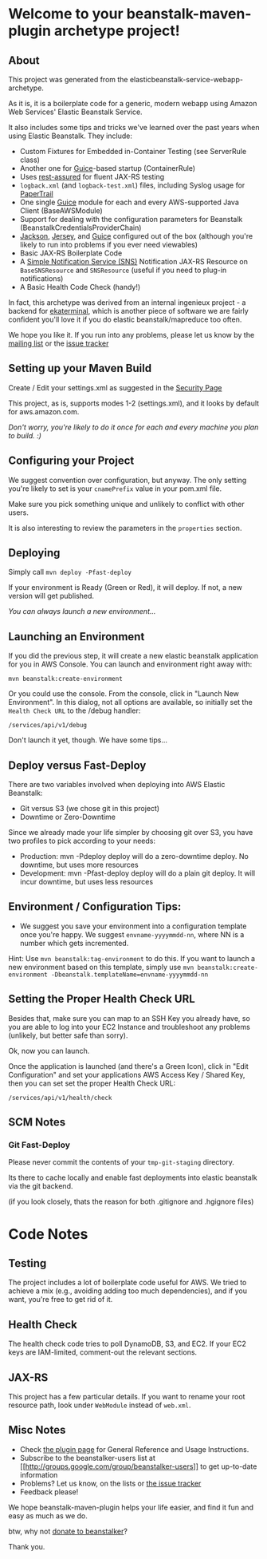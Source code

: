 # Welcome to your beanstalk-maven-plugin archetype project!

## About

This project was generated from the elasticbeanstalk-service-webapp-archetype. 

As it is, it is a boilerplate code for a generic, modern webapp using Amazon Web Services' Elastic Beanstalk Service.

It also includes some tips and tricks we've learned over the past years when using Elastic Beanstalk. They include:

  - Custom Fixtures for Embedded in-Container Testing (see ServerRule class)
  - Another one for [Guice](http://code.google.com/p/google-guice/)-based startup (ContainerRule)
  - Uses [rest-assured](http://code.google.com/p/rest-assured/) for fluent JAX-RS testing
  - ```logback.xml``` (and ```logback-test.xml```) files, including Syslog usage for [PaperTrail](https://papertrailapp.com/?thank=cffa7e)
  - One single [Guice](http://code.google.com/p/google-guice/) module for each and every AWS-supported Java Client (BaseAWSModule)
  - Support for dealing with the configuration parameters for Beanstalk (BeanstalkCredentialsProviderChain)
  - [Jackson](http://wiki.fasterxml.com/JacksonHome), [Jersey](http://jersey.java.net/), and [Guice](http://code.google.com/p/google-guice/) configured out of the box (although you're likely to run into problems if you ever need viewables)
  - Basic JAX-RS Boilerplate Code
  - A [Simple Notification Service (SNS)](http://aws.amazon.com/sns/) Notification JAX-RS Resource on ```BaseSNSResource``` and ```SNSResource``` (useful if you need to plug-in notifications)
  - A Basic Health Code Check (handy!)

In fact, this archetype was derived from an internal ingenieux project - a backend for [ekaterminal](http://www.ingenieux.com.br/products/ekaterminal/), 
which is another piece of software we are fairly confident you'll love it if you do elastic beanstalk/mapreduce too often.

We hope you like it. If you run into any problems, please let us know by the [mailing list](http://groups.google.com/group/beanstalker-users) or the [issue tracker](http://github.com/ingenieux/beanstalker/issues) 

## Setting up your Maven Build

Create / Edit your settings.xml as suggested in the [Security Page](http://beanstalker.ingenieux.com.br/beanstalk-maven-plugin/security.html) 

This project, as is, supports modes 1-2 (settings.xml), and it looks by default for aws.amazon.com. 

*Don't worry, you're likely to do it once for each and every machine you plan to build. :)*

## Configuring your Project

We suggest convention over configuration, but anyway. The only setting you're likely to set is your ```cnamePrefix``` value in your pom.xml file. 

Make sure you pick something unique and unlikely to conflict with other users.

It is also interesting to review the parameters in the ```properties``` section.

## Deploying

Simply call ```mvn deploy -Pfast-deploy```

If your environment is Ready (Green or Red), it will deploy. If not, a new version will get published. 

*You can always launch a new environment...*

## Launching an Environment

If you did the previous step, it will create a new elastic beanstalk application for you in AWS Console. You can launch and environment right away with:

```mvn beanstalk:create-environment```

Or you could use the console. From the console, click in "Launch New Environment". In this dialog, not all options are available, so initially set the ```Health Check URL``` to the /debug handler:

```/services/api/v1/debug```

Don't launch it yet, though. We have some tips...

## Deploy versus Fast-Deploy

There are two variables involved when deploying into AWS Elastic Beanstalk:

  - Git versus S3 (we chose git in this project)
  - Downtime or Zero-Downtime

Since we already made your life simpler by choosing git over S3, you have two profiles to pick according to your needs:

  - Production: mvn -Pdeploy deploy will do a zero-downtime deploy. No downtime, but uses more resources
  - Development: mvn -Pfast-deploy deploy will do a plain git deploy. It will incur downtime, but uses less resources

## Environment / Configuration Tips:

  - We suggest you save your environment into a configuration template once you're happy. We suggest ```envname-yyyymmdd-nn```, where NN is a number which gets incremented. 

Hint: Use ```mvn beanstalk:tag-environment``` to do this. If you want to launch a new environment based on this template, simply use ```mvn beanstalk:create-environment -Dbeanstalk.templateName=envname-yyyymmdd-nn```

## Setting the Proper Health Check URL

Besides that, make sure you can map to an SSH Key you already have, so you are able to log into your EC2 Instance and troubleshoot any problems (unlikely, but better safe than sorry).

Ok, now you can launch.

Once the application is launched (and there's a Green Icon), click in "Edit Configuration" and set your applications AWS Access Key / Shared Key, then you can set set the proper Health Check URL:

```/services/api/v1/health/check```

## SCM Notes

### Git Fast-Deploy

Please never commit the contents of your ```tmp-git-staging``` directory. 

Its there to cache locally and enable fast deployments into elastic beanstalk via the git backend.

(if you look closely, thats the reason for both .gitignore and .hgignore files)

# Code Notes

## Testing

The project includes a lot of boilerplate code useful for AWS. We tried to achieve a mix (e.g., avoiding adding too much dependencies), and if you want, you're free to get rid of it.

## Health Check

The health check code tries to poll DynamoDB, S3, and EC2. If your EC2 keys are IAM-limited, comment-out the relevant sections.

## JAX-RS

This project has a few particular details. If you want to rename your root resource path, look under ```WebModule``` instead of ```web.xml```.

## Misc Notes

 - Check [the plugin page](http://beanstalker.ingenieux.com.br/beanstalk-maven-plugin/) for General Reference and Usage Instructions.
 - Subscribe to the beanstalker-users list at [[http://groups.google.com/group/beanstalker-users]] to get up-to-date information
 - Problems? Let us know, on the lists or [the issue tracker](http://github.com/ingenieux/beanstalker/issues)
 - Feedback please!

We hope beanstalk-maven-plugin helps your life easier, and find it fun and easy as much as we do.

btw, why not [donate to beanstalker](http://beanstalker.ingenieux.com.br/donate.html)?

Thank you.
